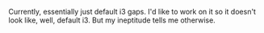 Currently, essentially just default i3 gaps.
I'd like to work on it so it doesn't look like, well, default i3.
But my ineptitude tells me otherwise.
